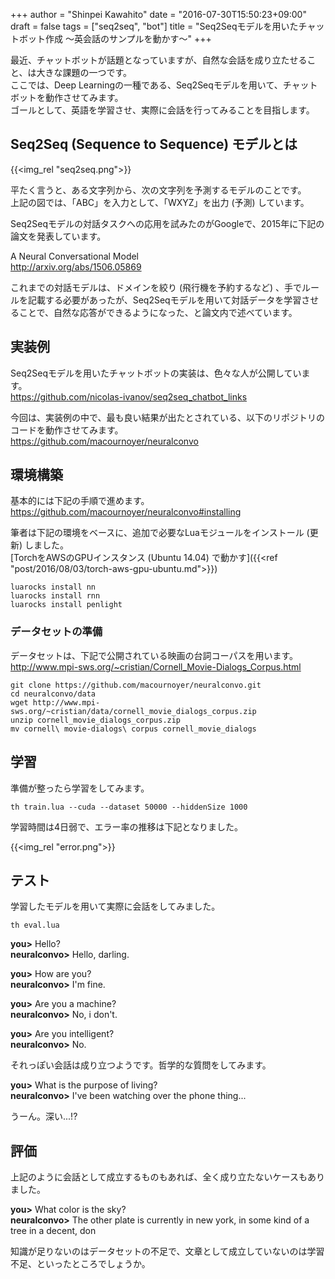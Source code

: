 +++
author = "Shinpei Kawahito"
date = "2016-07-30T15:50:23+09:00"
draft = false
tags = ["seq2seq", "bot"]
title = "Seq2Seqモデルを用いたチャットボット作成 〜英会話のサンプルを動かす〜"
+++

最近、チャットボットが話題となっていますが、自然な会話を成り立たせること、は大きな課題の一つです。  
ここでは、Deep Learningの一種である、Seq2Seqモデルを用いて、チャットボットを動作させてみます。  
ゴールとして、英語を学習させ、実際に会話を行ってみることを目指します。

## Seq2Seq (Sequence to Sequence) モデルとは
{{<img_rel "seq2seq.png">}}

平たく言うと、ある文字列から、次の文字列を予測するモデルのことです。  
上記の図では、「ABC」を入力として、「WXYZ」を出力 (予測) しています。  

Seq2Seqモデルの対話タスクへの応用を試みたのがGoogleで、2015年に下記の論文を発表しています。

A Neural Conversational Model  
http://arxiv.org/abs/1506.05869

これまでの対話モデルは、ドメインを絞り (飛行機を予約するなど) 、手でルールを記載する必要があったが、Seq2Seqモデルを用いて対話データを学習させることで、自然な応答ができるようになった、と論文内で述べています。

## 実装例
Seq2Seqモデルを用いたチャットボットの実装は、色々な人が公開しています。  
https://github.com/nicolas-ivanov/seq2seq_chatbot_links  

今回は、実装例の中で、最も良い結果が出たとされている、以下のリポジトリのコードを動作させてみます。  
https://github.com/macournoyer/neuralconvo

## 環境構築
基本的には下記の手順で進めます。  
https://github.com/macournoyer/neuralconvo#installing  

筆者は下記の環境をベースに、追加で必要なLuaモジュールをインストール (更新) しました。  
[TorchをAWSのGPUインスタンス (Ubuntu 14.04) で動かす]({{<ref "post/2016/08/03/torch-aws-gpu-ubuntu.md">}})

```
luarocks install nn
luarocks install rnn
luarocks install penlight
```

### データセットの準備
データセットは、下記で公開されている映画の台詞コーパスを用います。  
http://www.mpi-sws.org/~cristian/Cornell_Movie-Dialogs_Corpus.html

```
git clone https://github.com/macournoyer/neuralconvo.git
cd neuralconvo/data
wget http://www.mpi-sws.org/~cristian/data/cornell_movie_dialogs_corpus.zip
unzip cornell_movie_dialogs_corpus.zip
mv cornell\ movie-dialogs\ corpus cornell_movie_dialogs
```

## 学習
準備が整ったら学習をしてみます。
```
th train.lua --cuda --dataset 50000 --hiddenSize 1000
```

学習時間は4日弱で、エラー率の推移は下記となりました。

{{<img_rel "error.png">}}

## テスト
学習したモデルを用いて実際に会話をしてみました。

```
th eval.lua
```
>
__you>__ Hello?  
__neuralconvo>__ Hello, darling.
>
__you>__ How are you?  
__neuralconvo>__ I'm fine.
>
__you>__ Are you a machine?  
__neuralconvo>__ No, i don't.
>
__you>__ Are you intelligent?  
__neuralconvo>__ No.

それっぽい会話は成り立つようです。哲学的な質問をしてみます。

>
__you>__ What is the purpose of living?  
__neuralconvo>__ I've been watching over the phone thing...

うーん。深い...!?

## 評価
上記のように会話として成立するものもあれば、全く成り立たないケースもありました。

>
__you>__ What color is the sky?  
__neuralconvo>__ The other plate is currently in new york, in some kind of a tree in a decent, don

知識が足りないのはデータセットの不足で、文章として成立していないのは学習不足、といったところでしょうか。  
